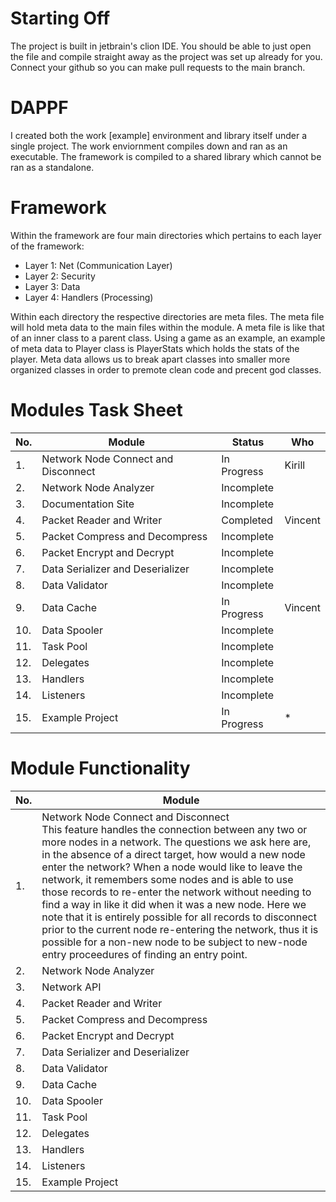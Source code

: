 # Starting Off
The project is built in jetbrain's clion IDE. You should be able to just open the file and compile straight away as the project was set up already for you. Connect your github so you can make pull requests to the main branch.

# DAPPF
I created both the work [example] environment and library itself under a single project. The work enviornment compiles down and ran as an executable. The framework is compiled to a shared library which cannot be ran as a standalone. 

# Framework
Within the framework are four main directories which pertains to each layer of the framework:
 - Layer 1: Net (Communication Layer)
 - Layer 2: Security
 - Layer 3: Data
 - Layer 4: Handlers (Processing)

Within each directory the respective directories are meta files. The meta file will hold meta data to the main files within the module. A meta file is like that of an inner class to a parent class. Using a game as an example, an example of meta data to Player class is PlayerStats which holds the stats of the player. Meta data allows us to break apart classes into smaller more organized classes in order to premote clean code and precent god classes.

# Modules Task Sheet

| No.  | Module                                      | Status        | Who     |
| ---- | ------------------------------------------- | ------------- | ------- |
| 1.   | Network Node Connect and Disconnect         | In Progress   | Kirill |
| 2.   | Network Node Analyzer                       | Incomplete    |  |
| 3.   | Documentation Site                          | Incomplete    |  |
| 4.   | Packet Reader and Writer                    | Completed     | Vincent |
| 5.   | Packet Compress and Decompress              | Incomplete    |  |
| 6.   | Packet Encrypt and Decrypt                  | Incomplete    |  |
| 7.   | Data Serializer and Deserializer            | Incomplete    |  |
| 8.   | Data Validator                              | Incomplete    |  |
| 9.   | Data Cache                                  | In Progress   | Vincent |
| 10.  | Data Spooler                                | Incomplete    |  |
| 11.  | Task Pool                                   | Incomplete    |  |
| 12.  | Delegates                                   | Incomplete    |  |
| 13.  | Handlers                                    | Incomplete    |  |
| 14.  | Listeners                                   | Incomplete    |  |
| 15.  | Example Project                             | In Progress   | * |


# Module Functionality

| No.  | Module                                                           |
| ---- | ---------------------------------------------------------------- |
| 1.   |  Network Node Connect and Disconnect <br />This feature handles the connection between any two or more nodes in a network. The questions we ask here are, in the absence of a direct target, how would a new node enter the network? When a node would like to leave the network, it remembers some nodes and is able to use those records to re-enter the network without needing to find a way in like it did when it was a new node. Here we note that it is entirely possible for all records to disconnect prior to the current node re-entering the network, thus it is possible for a non-new node to be subject to new-node entry proceedures of finding an entry point.|
| 2.   |  Network Node Analyzer |
| 3.   |  Network API |
| 4.   |  Packet Reader and Writer |
| 5.   |  Packet Compress and Decompress |
| 6.   |  Packet Encrypt and Decrypt |
| 7.   |  Data Serializer and Deserializer |
| 8.   |  Data Validator |
| 9.   |  Data Cache |
| 10.  | Data Spooler |
| 11.  | Task Pool |
| 12.  | Delegates |
| 13.  | Handlers |
| 14.  | Listeners |
| 15.  | Example Project|
